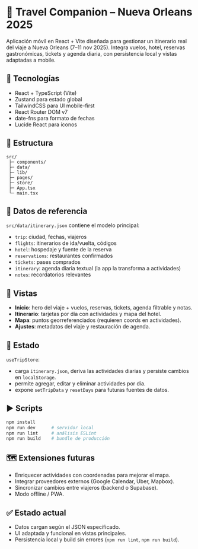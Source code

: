 # 🧭 Travel Companion – Nueva Orleans 2025

Aplicación móvil en React + Vite diseñada para gestionar un itinerario real del viaje a Nueva Orleans (7–11 nov 2025). Integra vuelos, hotel, reservas gastronómicas, tickets y agenda diaria, con persistencia local y vistas adaptadas a mobile.

## 🚀 Tecnologías

- React + TypeScript (Vite)
- Zustand para estado global
- TailwindCSS para UI mobile-first
- React Router DOM v7
- date-fns para formato de fechas
- Lucide React para íconos

## 📁 Estructura

```
src/
 ├─ components/
 ├─ data/
 ├─ lib/
 ├─ pages/
 ├─ store/
 ├─ App.tsx
 └─ main.tsx
```

## 🔄 Datos de referencia

`src/data/itinerary.json` contiene el modelo principal:

- `trip`: ciudad, fechas, viajeros
- `flights`: itinerarios de ida/vuelta, códigos
- `hotel`: hospedaje y fuente de la reserva
- `reservations`: restaurantes confirmados
- `tickets`: pases comprados
- `itinerary`: agenda diaria textual (la app la transforma a actividades)
- `notes`: recordatorios relevantes

## 📱 Vistas

- **Inicio**: hero del viaje + vuelos, reservas, tickets, agenda filtrable y notas.
- **Itinerario**: tarjetas por día con actividades y mapa del hotel.
- **Mapa**: puntos georreferenciados (requieren coords en actividades).
- **Ajustes**: metadatos del viaje y restauración de agenda.

## 🧠 Estado

`useTripStore`:

- carga `itinerary.json`, deriva las actividades diarias y persiste cambios en `localStorage`.
- permite agregar, editar y eliminar actividades por día.
- expone `setTripData` y `resetDays` para futuras fuentes de datos.

## ▶️ Scripts

```bash
npm install
npm run dev      # servidor local
npm run lint     # análisis ESLint
npm run build    # bundle de producción
```

## 🗺️ Extensiones futuras

- Enriquecer actividades con coordenadas para mejorar el mapa.
- Integrar proveedores externos (Google Calendar, Uber, Mapbox).
- Sincronizar cambios entre viajeros (backend o Supabase).
- Modo offline / PWA.

## ✅ Estado actual

- Datos cargan según el JSON especificado.
- UI adaptada y funcional en vistas principales.
- Persistencia local y build sin errores (`npm run lint`, `npm run build`).


